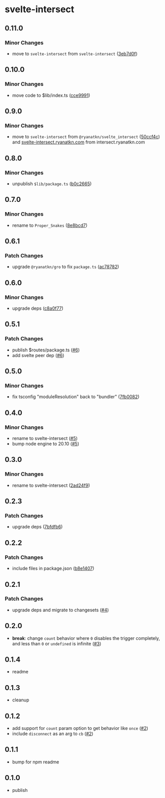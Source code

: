 # svelte-intersect

## 0.11.0

### Minor Changes

- move to `svelte-intersect` from `svelte-intersect` ([3eb7d0f](https://github.com/ryanatkn/svelte-intersect/commit/3eb7d0f))

## 0.10.0

### Minor Changes

- move code to $lib/index.ts ([cce9991](https://github.com/ryanatkn/svelte-intersect/commit/cce9991))

## 0.9.0

### Minor Changes

- move to `svelte-intersect` from `@ryanatkn/svelte_intersect` ([50ccf4c](https://github.com/ryanatkn/svelte-intersect/commit/50ccf4c))
  and [svelte-intersect.ryanatkn.com](https://svelte-intersect.ryanatkn.com/)
  from intersect.ryanatkn.com

## 0.8.0

### Minor Changes

- unpublish `$lib/package.ts` ([b0c2665](https://github.com/ryanatkn/svelte-intersect/commit/b0c2665))

## 0.7.0

### Minor Changes

- rename to `Proper_Snakes` ([8e8bcd7](https://github.com/ryanatkn/svelte-intersect/commit/8e8bcd7))

## 0.6.1

### Patch Changes

- upgrade `@ryanatkn/gro` to fix `package.ts` ([ac78782](https://github.com/ryanatkn/svelte-intersect/commit/ac78782))

## 0.6.0

### Minor Changes

- upgrade deps ([c8a0f77](https://github.com/ryanatkn/svelte-intersect/commit/c8a0f77))

## 0.5.1

### Patch Changes

- publish $routes/package.ts ([#6](https://github.com/ryanatkn/svelte-intersect/pull/6))
- add svelte peer dep ([#6](https://github.com/ryanatkn/svelte-intersect/pull/6))

## 0.5.0

### Minor Changes

- fix tsconfig "moduleResolution" back to "bundler" ([7fb0082](https://github.com/ryanatkn/svelte-intersect/commit/7fb0082))

## 0.4.0

### Minor Changes

- rename to svelte-intersect ([#5](https://github.com/ryanatkn/svelte-intersect/pull/5))
- bump node engine to 20.10 ([#5](https://github.com/ryanatkn/svelte-intersect/pull/5))

## 0.3.0

### Minor Changes

- rename to svelte-intersect ([2ad24f9](https://github.com/ryanatkn/svelte-intersect/commit/2ad24f9))

## 0.2.3

### Patch Changes

- upgrade deps ([7bfdfb6](https://github.com/ryanatkn/svelte-intersect/commit/7bfdfb6))

## 0.2.2

### Patch Changes

- include files in package.json ([b8e1407](https://github.com/ryanatkn/svelte-intersect/commit/b8e1407))

## 0.2.1

### Patch Changes

- upgrade deps and migrate to changesets ([#4](https://github.com/ryanatkn/svelte-intersect/pull/4))

## 0.2.0

- **break**: change `count` behavior where `0` disables the trigger completely,
  and less than `0` or `undefined` is infinite
  ([#3](https://github.com/ryanatkn/svelte-intersect/pull/3))

## 0.1.4

- readme

## 0.1.3

- cleanup

## 0.1.2

- add support for `count` param option to get behavior like `once`
  ([#2](https://github.com/ryanatkn/svelte-intersect/pull/2))
- include `disconnect` as an arg to `cb`
  ([#2](https://github.com/ryanatkn/svelte-intersect/pull/2))

## 0.1.1

- bump for npm readme

## 0.1.0

- publish

